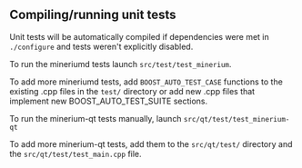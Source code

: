 Compiling/running unit tests
------------------------------------

Unit tests will be automatically compiled if dependencies were met in `./configure`
and tests weren't explicitly disabled.

To run the mineriumd tests launch `src/test/test_minerium`.

To add more mineriumd tests, add `BOOST_AUTO_TEST_CASE` functions to the existing
.cpp files in the `test/` directory or add new .cpp files that
implement new BOOST_AUTO_TEST_SUITE sections.

To run the minerium-qt tests manually, launch `src/qt/test/test_minerium-qt`

To add more minerium-qt tests, add them to the `src/qt/test/` directory and
the `src/qt/test/test_main.cpp` file.
